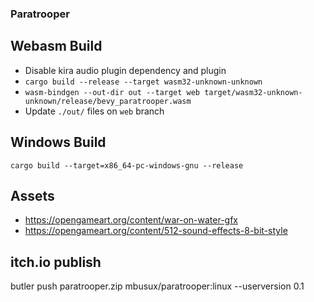 ### Paratrooper

## Webasm Build
- Disable kira audio plugin dependency and plugin
- `cargo build --release --target wasm32-unknown-unknown`
- `wasm-bindgen --out-dir out --target web target/wasm32-unknown-unknown/release/bevy_paratrooper.wasm`
- Update `./out/` files on `web` branch

## Windows Build
`cargo build --target=x86_64-pc-windows-gnu --release`

## Assets
- https://opengameart.org/content/war-on-water-gfx
- https://opengameart.org/content/512-sound-effects-8-bit-style

## itch.io publish
butler push paratrooper.zip mbusux/paratrooper:linux --userversion 0.1
